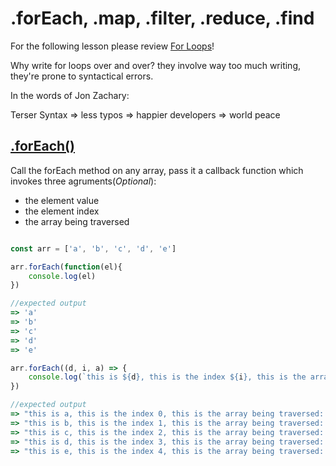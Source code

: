 # .forEach, .map, .filter, .reduce, .find

For the following lesson please review [For Loops](https://developer.mozilla.org/en-US/docs/Web/JavaScript/Reference/Statements/for)!

Why write for loops over and over? they involve way too much writing, they're prone to syntactical errors. 

In the words of Jon Zachary: 

Terser Syntax => less typos => happier developers => world peace

## [.forEach()](https://developer.mozilla.org/en-US/docs/Web/JavaScript/Reference/Global_Objects/Array/forEach)

Call the forEach method on any array, pass it a callback function which invokes three agruments(*Optional*): 
* the element value
* the element index
* the array being traversed

```javascript

const arr = ['a', 'b', 'c', 'd', 'e']

arr.forEach(function(el){
    console.log(el)
})

//expected output
=> 'a'
=> 'b'
=> 'c'
=> 'd'
=> 'e'

arr.forEach((d, i, a) => {
    console.log(`this is ${d}, this is the index ${i}, this is the array being traversed: ${a}`)
})

//expected output
=> "this is a, this is the index 0, this is the array being traversed: a,b,c,d,e"
=> "this is b, this is the index 1, this is the array being traversed: a,b,c,d,e"
=> "this is c, this is the index 2, this is the array being traversed: a,b,c,d,e"
=> "this is d, this is the index 3, this is the array being traversed: a,b,c,d,e"
=> "this is e, this is the index 4, this is the array being traversed: a,b,c,d,e"

```